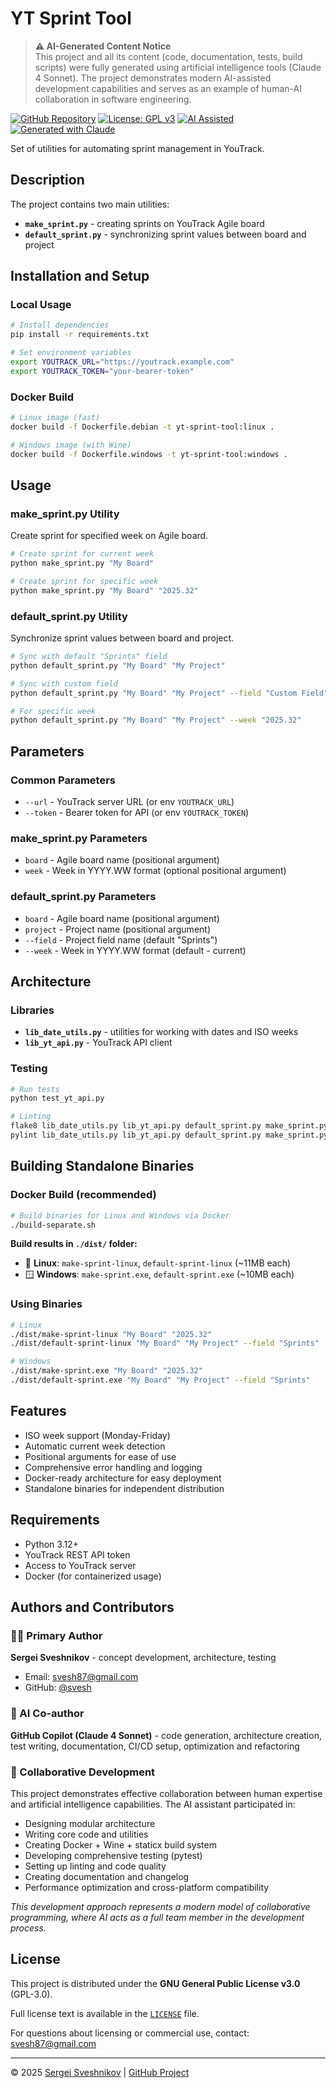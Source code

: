 # YT Sprint Tool

> **⚠️ AI-Generated Content Notice**  
> This project and all its content (code, documentation, tests, build scripts) were fully generated using artificial intelligence tools (Claude 4 Sonnet). The project demonstrates modern AI-assisted development capabilities and serves as an example of human-AI collaboration in software engineering.

[![GitHub Repository](https://img.shields.io/badge/GitHub-Repository-blue?logo=github)](https://github.com/svesh/yt-sprint-tool/)
[![License: GPL v3](https://img.shields.io/badge/License-GPLv3-blue.svg)](https://www.gnu.org/licenses/gpl-3.0)
[![AI Assisted](https://img.shields.io/badge/AI-Assisted-purple?logo=openai)](https://github.com/svesh/yt-sprint-tool/)
[![Generated with Claude](https://img.shields.io/badge/Generated%20with-Claude%204%20Sonnet-orange?logo=anthropic)](https://github.com/svesh/yt-sprint-tool/)

Set of utilities for automating sprint management in YouTrack.

## Description

The project contains two main utilities:

- **`make_sprint.py`** - creating sprints on YouTrack Agile board
- **`default_sprint.py`** - synchronizing sprint values between board and project

## Installation and Setup

### Local Usage

```bash
# Install dependencies
pip install -r requirements.txt

# Set environment variables
export YOUTRACK_URL="https://youtrack.example.com"
export YOUTRACK_TOKEN="your-bearer-token"
```

### Docker Build

```bash
# Linux image (fast)
docker build -f Dockerfile.debian -t yt-sprint-tool:linux .

# Windows image (with Wine)
docker build -f Dockerfile.windows -t yt-sprint-tool:windows .
```

## Usage

### make_sprint.py Utility

Create sprint for specified week on Agile board.

```bash
# Create sprint for current week
python make_sprint.py "My Board"

# Create sprint for specific week
python make_sprint.py "My Board" "2025.32"
```

### default_sprint.py Utility

Synchronize sprint values between board and project.

```bash
# Sync with default "Sprints" field
python default_sprint.py "My Board" "My Project"

# Sync with custom field
python default_sprint.py "My Board" "My Project" --field "Custom Field"

# For specific week
python default_sprint.py "My Board" "My Project" --week "2025.32"
```

## Parameters

### Common Parameters

- `--url` - YouTrack server URL (or env `YOUTRACK_URL`)
- `--token` - Bearer token for API (or env `YOUTRACK_TOKEN`)

### make_sprint.py Parameters

- `board` - Agile board name (positional argument)
- `week` - Week in YYYY.WW format (optional positional argument)

### default_sprint.py Parameters

- `board` - Agile board name (positional argument)
- `project` - Project name (positional argument)
- `--field` - Project field name (default "Sprints")
- `--week` - Week in YYYY.WW format (default - current)

## Architecture

### Libraries

- **`lib_date_utils.py`** - utilities for working with dates and ISO weeks
- **`lib_yt_api.py`** - YouTrack API client

### Testing

```bash
# Run tests
python test_yt_api.py

# Linting
flake8 lib_date_utils.py lib_yt_api.py default_sprint.py make_sprint.py test_yt_api.py
pylint lib_date_utils.py lib_yt_api.py default_sprint.py make_sprint.py test_yt_api.py
```

## Building Standalone Binaries

### Docker Build (recommended)

```bash
# Build binaries for Linux and Windows via Docker
./build-separate.sh
```

**Build results in `./dist/` folder:**

- 🐧 **Linux**: `make-sprint-linux`, `default-sprint-linux` (~11MB each)
- 🪟 **Windows**: `make-sprint.exe`, `default-sprint.exe` (~10MB each)

### Using Binaries

```bash
# Linux
./dist/make-sprint-linux "My Board" "2025.32"
./dist/default-sprint-linux "My Board" "My Project" --field "Sprints"

# Windows
./dist/make-sprint.exe "My Board" "2025.32"
./dist/default-sprint.exe "My Board" "My Project" --field "Sprints"
```

## Features

- ISO week support (Monday-Friday)
- Automatic current week detection
- Positional arguments for ease of use
- Comprehensive error handling and logging
- Docker-ready architecture for easy deployment
- Standalone binaries for independent distribution

## Requirements

- Python 3.12+
- YouTrack REST API token
- Access to YouTrack server
- Docker (for containerized usage)

## Authors and Contributors

### 👨‍💻 Primary Author

**Sergei Sveshnikov** - concept development, architecture, testing

- Email: [svesh87@gmail.com](mailto:svesh87@gmail.com)
- GitHub: [@svesh](https://github.com/svesh)

### 🤖 AI Co-author

**GitHub Copilot (Claude 4 Sonnet)** - code generation, architecture creation, test writing, documentation, CI/CD setup, optimization and refactoring

### 🤝 Collaborative Development

This project demonstrates effective collaboration between human expertise and artificial intelligence capabilities. The AI assistant participated in:

- Designing modular architecture
- Writing core code and utilities
- Creating Docker + Wine + staticx build system
- Developing comprehensive testing (pytest)
- Setting up linting and code quality
- Creating documentation and changelog
- Performance optimization and cross-platform compatibility

*This development approach represents a modern model of collaborative programming, where AI acts as a full team member in the development process.*

## License

This project is distributed under the **GNU General Public License v3.0** (GPL-3.0).

Full license text is available in the [`LICENSE`](LICENSE) file.

For questions about licensing or commercial use, contact: [svesh87@gmail.com](mailto:svesh87@gmail.com)

---

© 2025 [Sergei Sveshnikov](mailto:svesh87@gmail.com) | [GitHub Project](https://github.com/svesh/yt-sprint-tool/)
